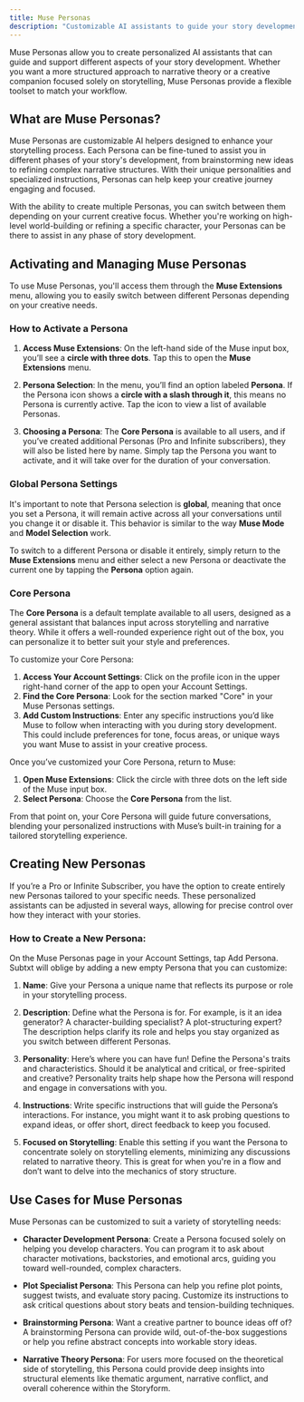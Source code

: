 ```yaml
---
title: Muse Personas
description: "Customizable AI assistants to guide your story development process"
---
```


Muse Personas allow you to create personalized AI assistants that can guide and support different aspects of your story development. Whether you want a more structured approach to narrative theory or a creative companion focused solely on storytelling, Muse Personas provide a flexible toolset to match your workflow.

## What are Muse Personas?

Muse Personas are customizable AI helpers designed to enhance your storytelling process. Each Persona can be fine-tuned to assist you in different phases of your story's development, from brainstorming new ideas to refining complex narrative structures. With their unique personalities and specialized instructions, Personas can help keep your creative journey engaging and focused.

With the ability to create multiple Personas, you can switch between them depending on your current creative focus. Whether you're working on high-level world-building or refining a specific character, your Personas can be there to assist in any phase of story development.

## Activating and Managing Muse Personas

To use Muse Personas, you'll access them through the **Muse Extensions** menu, allowing you to easily switch between different Personas depending on your creative needs.

### How to Activate a Persona

1. **Access Muse Extensions**: On the left-hand side of the Muse input box, you’ll see a **circle with three dots**. Tap this to open the **Muse Extensions** menu.

2. **Persona Selection**: In the menu, you’ll find an option labeled **Persona**. If the Persona icon shows a **circle with a slash through it**, this means no Persona is currently active. Tap the icon to view a list of available Personas.

3. **Choosing a Persona**: The **Core Persona** is available to all users, and if you’ve created additional Personas (Pro and Infinite subscribers), they will also be listed here by name. Simply tap the Persona you want to activate, and it will take over for the duration of your conversation.

### Global Persona Settings

It's important to note that Persona selection is **global**, meaning that once you set a Persona, it will remain active across all your conversations until you change it or disable it. This behavior is similar to the way **Muse Mode** and **Model Selection** work.

To switch to a different Persona or disable it entirely, simply return to the **Muse Extensions** menu and either select a new Persona or deactivate the current one by tapping the **Persona** option again.

### Core Persona

The **Core Persona** is a default template available to all users, designed as a general assistant that balances input across storytelling and narrative theory. While it offers a well-rounded experience right out of the box, you can personalize it to better suit your style and preferences.

To customize your Core Persona:

1. **Access Your Account Settings**: Click on the profile icon in the upper right-hand corner of the app to open your Account Settings.
2. **Find the Core Persona**: Look for the section marked "Core" in your Muse Personas settings.
3. **Add Custom Instructions**: Enter any specific instructions you’d like Muse to follow when interacting with you during story development. This could include preferences for tone, focus areas, or unique ways you want Muse to assist in your creative process.

Once you’ve customized your Core Persona, return to Muse:

1. **Open Muse Extensions**: Click the circle with three dots on the left side of the Muse input box.
2. **Select Persona**: Choose the **Core Persona** from the list.

From that point on, your Core Persona will guide future conversations, blending your personalized instructions with Muse’s built-in training for a tailored storytelling experience.

## Creating New Personas

If you’re a Pro or Infinite Subscriber, you have the option to create entirely new Personas tailored to your specific needs. These personalized assistants can be adjusted in several ways, allowing for precise control over how they interact with your stories.

### How to Create a New Persona:

On the Muse Personas page in your Account Settings, tap Add Persona. Subtxt will oblige by adding a new empty Persona that you can customize:

1. **Name**: Give your Persona a unique name that reflects its purpose or role in your storytelling process.

2. **Description**: Define what the Persona is for. For example, is it an idea generator? A character-building specialist? A plot-structuring expert? The description helps clarify its role and helps you stay organized as you switch between different Personas.

3. **Personality**: Here’s where you can have fun! Define the Persona's traits and characteristics. Should it be analytical and critical, or free-spirited and creative? Personality traits help shape how the Persona will respond and engage in conversations with you.

4. **Instructions**: Write specific instructions that will guide the Persona’s interactions. For instance, you might want it to ask probing questions to expand ideas, or offer short, direct feedback to keep you focused.

5. **Focused on Storytelling**: Enable this setting if you want the Persona to concentrate solely on storytelling elements, minimizing any discussions related to narrative theory. This is great for when you're in a flow and don’t want to delve into the mechanics of story structure.

## Use Cases for Muse Personas

Muse Personas can be customized to suit a variety of storytelling needs:

- **Character Development Persona**: Create a Persona focused solely on helping you develop characters. You can program it to ask about character motivations, backstories, and emotional arcs, guiding you toward well-rounded, complex characters.

- **Plot Specialist Persona**: This Persona can help you refine plot points, suggest twists, and evaluate story pacing. Customize its instructions to ask critical questions about story beats and tension-building techniques.

- **Brainstorming Persona**: Want a creative partner to bounce ideas off of? A brainstorming Persona can provide wild, out-of-the-box suggestions or help you refine abstract concepts into workable story ideas.

- **Narrative Theory Persona**: For users more focused on the theoretical side of storytelling, this Persona could provide deep insights into structural elements like thematic argument, narrative conflict, and overall coherence within the Storyform.